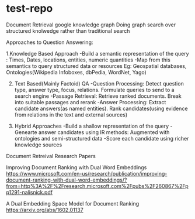 # test-repo
Document Retrieval
google knowledge graph
Doing graph search over structured knolwedge rather than traditional search


Approaches to Question Answering:

1.Knowledge Based Approach
-Build a semantic representation of the query : Times, Dates, locations, entities, numeric quantities
-Map from this semantics to query structured data or resources
Eg: Geospatial databases, Ontologies(Wikipedia Infoboxes, dbPedia, WordNet, Yago)

2. Text Based(Mainly Factoid) QA
-Question Processing: Detect question type, answer type, focus, relations. Formulate queries to send to a search engine
-Passage Retrieval: Retrieve ranked documents. Break into suitable passages and rerank
-Answer Processing: Extract candidate answers(as named entities). Rank candidates(using evidence from relations in the text and external sources)


3. Hybrid Approaches
-Build a shallow representation of the query
-Genearte answer candidates using IR methods: Augmented with ontologies and semi-structured data
-Score each candidate using richer knowledge sources



Document Retreival Research Papers


Improving Document Ranking with Dual Word Embeddings
https://www.microsoft.com/en-us/research/publication/improving-document-ranking-with-dual-word-embeddings/?from=http%3A%2F%2Fresearch.microsoft.com%2Fpubs%2F260867%2Fpp1291-nalisnick.pdf

A Dual Embedding Space Model for Document Ranking
https://arxiv.org/abs/1602.01137
